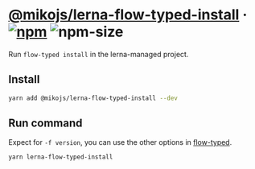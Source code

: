 # [@mikojs/lerna-flow-typed-install][website] · <!-- badges.start -->[![npm][npm-image]][npm-link] ![npm-size][npm-size-image]

[npm-image]: https://img.shields.io/npm/v/@mikojs/lerna-flow-typed-install.svg
[npm-link]: https://www.npmjs.com/package/@mikojs/lerna-flow-typed-install
[npm-size-image]: https://img.shields.io/bundlephobia/minzip/@mikojs/lerna-flow-typed-install.svg

<!-- badges.end -->

[website]: https://mikojs.github.io/core/lerna-flow-typed-install

Run `flow-typed install` in the lerna-managed project.

## Install

```sh
yarn add @mikojs/lerna-flow-typed-install --dev
```

## Run command

Expect for `-f version`, you can use the other options in [flow-typed](https://github.com/flow-typed/flow-typed#flow-typed-install-package-specification---ignoredeps-deps).

```sh
yarn lerna-flow-typed-install
```
